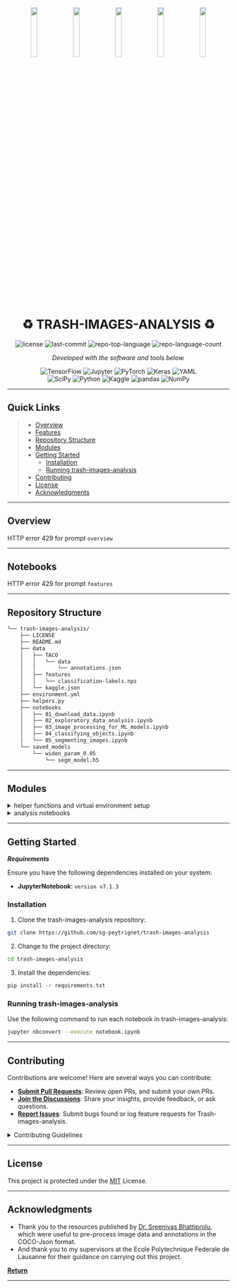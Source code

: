 
<div align="center">
  <div class="column">
    <img src="https://raw.githubusercontent.com/wiki/pedropro/TACO/images/1.png" width="17%" hspace="3">
    <img src="https://raw.githubusercontent.com/wiki/pedropro/TACO/images/2.png" width="17%" hspace="3">
    <img src="https://raw.githubusercontent.com/wiki/pedropro/TACO/images/3.png" width="17%" hspace="3">
    <img src="https://raw.githubusercontent.com/wiki/pedropro/TACO/images/4.png" width="17%" hspace="3">
    <img src="https://raw.githubusercontent.com/wiki/pedropro/TACO/images/5.png" width="17%" hspace="3">
  </div>
</div>
<p align="center">
    <h1 align="center">♻️ TRASH-IMAGES-ANALYSIS ♻️</h1>
</p>

<p align="center">
	<img src="https://img.shields.io/github/license/sg-peytrignet/trash-images-analysis?style=flat&color=0080ff" alt="license">
	<img src="https://img.shields.io/github/last-commit/sg-peytrignet/trash-images-analysis?style=flat&logo=git&logoColor=white&color=0080ff" alt="last-commit">
	<img src="https://img.shields.io/github/languages/top/sg-peytrignet/trash-images-analysis?style=flat&color=0080ff" alt="repo-top-language">
	<img src="https://img.shields.io/github/languages/count/sg-peytrignet/trash-images-analysis?style=flat&color=0080ff" alt="repo-language-count">
<p>
<p align="center">
		<em>Developed with the software and tools below.</em>
</p>
<p align="center">
	<img src="https://img.shields.io/badge/TensorFlow-FF6F00.svg?style=flat&logo=TensorFlow&logoColor=white" alt="TensorFlow">
	<img src="https://img.shields.io/badge/Jupyter-F37626.svg?style=flat&logo=Jupyter&logoColor=white" alt="Jupyter">
	<img src="https://img.shields.io/badge/PyTorch-EE4C2C.svg?style=flat&logo=PyTorch&logoColor=white" alt="PyTorch">
	<img src="https://img.shields.io/badge/Keras-D00000.svg?style=flat&logo=Keras&logoColor=white" alt="Keras">
	<img src="https://img.shields.io/badge/YAML-CB171E.svg?style=flat&logo=YAML&logoColor=white" alt="YAML">
	<br>
	<img src="https://img.shields.io/badge/SciPy-8CAAE6.svg?style=flat&logo=SciPy&logoColor=white" alt="SciPy">
	<img src="https://img.shields.io/badge/Python-3776AB.svg?style=flat&logo=Python&logoColor=white" alt="Python">
	<img src="https://img.shields.io/badge/Kaggle-20BEFF.svg?style=flat&logo=Kaggle&logoColor=white" alt="Kaggle">
	<img src="https://img.shields.io/badge/pandas-150458.svg?style=flat&logo=pandas&logoColor=white" alt="pandas">
	<img src="https://img.shields.io/badge/NumPy-013243.svg?style=flat&logo=NumPy&logoColor=white" alt="NumPy">
</p>
<hr>

##  Quick Links

> - [ Overview](#-overview)
> - [ Features](#-features)
> - [ Repository Structure](#-repository-structure)
> - [ Modules](#-modules)
> - [ Getting Started](#-getting-started)
>   - [ Installation](#-installation)
>   - [ Running trash-images-analysis](#-running-trash-images-analysis)
> - [ Contributing](#-contributing)
> - [ License](#-license)
> - [ Acknowledgments](#-acknowledgments)

---

##  Overview

HTTP error 429 for prompt `overview`

---

##  Notebooks

HTTP error 429 for prompt `features`

---

##  Repository Structure

```sh
└── trash-images-analysis/
    ├── LICENSE
    ├── README.md
    ├── data
    │   ├── TACO
    │   │   └── data
    │   │       └── annotations.json
    │   ├── features
    │   │   └── classification-labels.npz
    │   └── kaggle.json
    ├── environment.yml
    ├── helpers.py
    ├── notebooks
    │   ├── 01_download_data.ipynb
    │   ├── 02_exploratory_data_analysis.ipynb
    │   ├── 03_image_processing_for_ML_models.ipynb
    │   ├── 04_classifying_objects.ipynb
    │   └── 05_segmenting_images.ipynb
    └── saved_models
        └── widen_param_0.05
            └── segm_model.h5
```

---

##  Modules

<details closed><summary>helper functions and virtual environment setup</summary>

| File                                                                                                  | Summary                                     |
| ---                                                                                                   | ---                                         |
| [helpers.py](https://github.com/sg-peytrignet/trash-images-analysis/blob/master/helpers.py)           | `helpers.py`      |
| [environment.yml](https://github.com/sg-peytrignet/trash-images-analysis/blob/master/environment.yml) | `environment.yml` |

</details>

<details closed><summary>analysis notebooks</summary>

| File                                                                                                                                                            | Summary                                                                       |
| ---                                                                                                                                                             | ---                                                                           |
| [01_download_data.ipynb](https://github.com/sg-peytrignet/trash-images-analysis/blob/master/notebooks/01_download_data.ipynb)                                   | `notebooks/01_download_data.ipynb`                  |
| [05_segmenting_images.ipynb](https://github.com/sg-peytrignet/trash-images-analysis/blob/master/notebooks/05_segmenting_images.ipynb)                           | `notebooks/05_segmenting_images.ipynb`              |
| [04_classifying_objects.ipynb](https://github.com/sg-peytrignet/trash-images-analysis/blob/master/notebooks/04_classifying_objects.ipynb)                       | `notebooks/04_classifying_objects.ipynb`            |
| [02_exploratory_data_analysis.ipynb](https://github.com/sg-peytrignet/trash-images-analysis/blob/master/notebooks/02_exploratory_data_analysis.ipynb)           | `notebooks/02_exploratory_data_analysis.ipynb`      |
| [03_image_processing_for_ML_models.ipynb](https://github.com/sg-peytrignet/trash-images-analysis/blob/master/notebooks/03_image_processing_for_ML_models.ipynb) | HTTP error 429 for prompt `notebooks/03_image_processing_for_ML_models.ipynb` |

</details>

---

##  Getting Started

***Requirements***

Ensure you have the following dependencies installed on your system:

* **JupyterNotebook**: `version v7.1.3 `

###  Installation

1. Clone the trash-images-analysis repository:

```sh
git clone https://github.com/sg-peytrignet/trash-images-analysis
```

2. Change to the project directory:

```sh
cd trash-images-analysis
```

3. Install the dependencies:

```sh
pip install -r requirements.txt
```

###  Running trash-images-analysis

Use the following command to run each notebook in trash-images-analysis:

```sh
jupyter nbconvert --execute notebook.ipynb
```

---

##  Contributing

Contributions are welcome! Here are several ways you can contribute:

- **[Submit Pull Requests](https://github.com/sg-peytrignet/trash-images-analysis/blob/main/CONTRIBUTING.md)**: Review open PRs, and submit your own PRs.
- **[Join the Discussions](https://github.com/sg-peytrignet/trash-images-analysis/discussions)**: Share your insights, provide feedback, or ask questions.
- **[Report Issues](https://github.com/sg-peytrignet/trash-images-analysis/issues)**: Submit bugs found or log feature requests for Trash-images-analysis.

<details closed>
    <summary>Contributing Guidelines</summary>

1. **Fork the Repository**: Start by forking the project repository to your GitHub account.
2. **Clone Locally**: Clone the forked repository to your local machine using a Git client.
   ```sh
   git clone https://github.com/sg-peytrignet/trash-images-analysis
   ```
3. **Create a New Branch**: Always work on a new branch, giving it a descriptive name.
   ```sh
   git checkout -b new-feature-x
   ```
4. **Make Your Changes**: Develop and test your changes locally.
5. **Commit Your Changes**: Commit with a clear message describing your updates.
   ```sh
   git commit -m 'Implemented new feature x.'
   ```
6. **Push to GitHub**: Push the changes to your forked repository.
   ```sh
   git push origin new-feature-x
   ```
7. **Submit a Pull Request**: Create a PR against the original project repository. Clearly describe the changes and their motivations.

Once your PR is reviewed and approved, it will be merged into the main branch.

</details>

---

##  License

This project is protected under the [MIT]([https://choosealicense.com/licenses](https://github.com/sg-peytrignet/trash-images-analysis/blob/main/LICENSE)) License.

---

##  Acknowledgments

- Thank you to the resources published by [Dr. Sreenivas Bhattiprolu](https://github.com/bnsreenu/python_for_microscopists/blob/master/335%20-%20Converting%20COCO%20JSON%20annotations%20to%20labeled%20mask%20images/335d-convert_coco_to_labeled_masks.py), which were useful to pre-process image data and annotations in the COCO-Json format.
- And thank you to my supervisors at the Ecole Polytechnique Federale de Lausanne for their guidance on carrying out this project.

[**Return**](#-quick-links)

---
